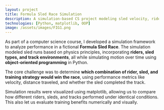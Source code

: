 ```yaml
---
layout: project
title: Formula Sled Race Simulation
description: A simulation-based CS project modeling sled velocity, rider performance, and training impact.
technologies: [Python, matplotlib, OOP]
image: /assets/images/FIG1.png
---
```


As part of a computer science course, I developed a simulation framework to analyze performance in a fictional **Formula Sled Race**. The simulation modeled sled runs based on physics principles, incorporating **riders, sled types, and track environments**, all while simulating motion over time using **object-oriented programming** in Python.

The core challenge was to determine **which combination of rider, sled, and training strategy would win the race**, using performance metrics like velocity, distance traveled, and whether the sled completed the track.

Simulation results were visualized using matplotlib, allowing us to compare how different riders, sleds, and tracks performed under identical conditions. This also let us evaluate training benefits numerically and visually.
